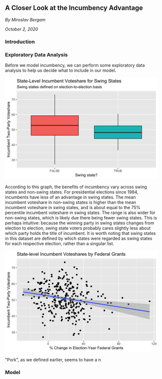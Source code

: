 ## A Closer Look at the Incumbency Advantage

_By Miroslav Bergam_

_October 2, 2020_

### Introduction

### Exploratory Data Analysis

Before we model incumbency, we can perform some exploratory data analysis to help us decide what to include in our model. 

![](../figures/incumbent_swing.jpg)

According to this graph, the benefits of incumbency vary across swing states and non-swing states. For presidential elections since 1984, incumbents have less of an advantage in swing states. The mean incumbent voteshare in non-swing states is higher than the mean incumbent voteshare in swing states, and is about equal to the 75% percentile incumbent voteshare in swing states. The range is also wider for non-swing states, which is likely due there being fewer swing states.
This is perhaps intuitive: because the winning party in swing states changes from election to election, swing state voters probably cares slightly less about which party holds the title of incumbent. 
It is worth noting that swing states in this dataset are defined by which states were regarded as swing states for each respective election, rather than a singular list. 

![](../figures/incumbent_grants.jpg)

"Pork", as we defined earlier, seems to have a n



### Model